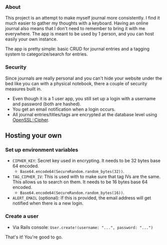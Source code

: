 ### About

This project is an attempt to make myself journal more
consistently. I find it much easier to gather my thoughts
with a keyboard. Having an online journal also means that
I don't need to remember to bring it with me everywhere. The app
is meant to be used by 1 person, and you can host easily your own instance.

The app is pretty simple: basic CRUD for journal entries and a tagging
system to categorize/search for entries.

### Security

Since journals are really personal and you can't hide your website under the bed
like you can with a physical notebook, there a couple of security measures built in.

- Even though it is a 1 user app, you still set up a login with a username and password (both are hashed).
- You get an email notification when a login occurs.
- All journal entries/titles/tags are encrypted at the database level using
[OpenSSL::Cipher](https://ruby-doc.org/stdlib-2.4.0/libdoc/openssl/rdoc/OpenSSL/Cipher.html).

## Hosting your own

### Set up environment variables

- `CIPHER_KEY`: Secret key used in encrypting. It needs to be 32 bytes base 64 encoded.
  - `Base64.encode64(SecureRandom.random_bytes(32))`.
- `TAG_CIPHER_IV`: This is used with to make sure that tag IVs are
the same. This allows us to search on them. It needs to be 16 bytes base 64 encoded.
  - `Base64.encode64(SecureRandom.random_bytes(16))`.
- `ALERT_EMAIL` (optional): If this is provided, the email address will
get notified when there is a new login.

### Create a user

- Via Rails console: `User.create!(username: "...", password: "...")`

That's it! You're good to go.

